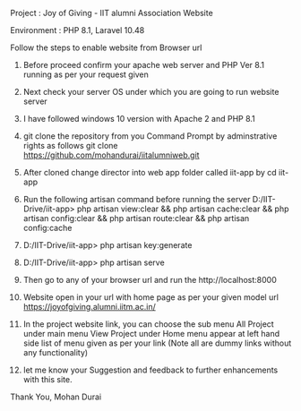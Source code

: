Project : Joy of Giving - IIT alumni Association Website

Environment : PHP 8.1, Laravel 10.48

Follow the steps to enable website from Browser url

1)  Before proceed confirm your apache web server and PHP Ver 8.1 running as per your request given

2)  Next check your server OS under which you are going to run website server

3)  I have followed windows 10 version with Apache 2 and PHP 8.1

4)  git clone the repository from you Command Prompt by adminstrative rights as follows
    git clone https://github.com/mohandurai/iitalumniweb.git

5)  After cloned change director into web app folder called iit-app by
    cd iit-app

6)  Run the following artisan command before running the server
    D:/IIT-Drive/iit-app> php artisan view:clear && php artisan cache:clear && php artisan config:clear && php artisan route:clear && php artisan config:cache

7)  D:/IIT-Drive/iit-app> php artisan key:generate

8)  D:/IIT-Drive/iit-app> php artisan serve

9)  Then go to any of your browser url and run the http://localhost:8000

10) Website open in your url with home page as per your given model url https://joyofgiving.alumni.iitm.ac.in/

11) In the project website link, you can choose the sub menu All Project under main menu View Project under Home menu
    appear at left hand side list of menu given as per your link (Note all are dummy links without any functionality)

12) let me know your Suggestion and feedback to further enhancements with this site.

Thank You, 
Mohan Durai
